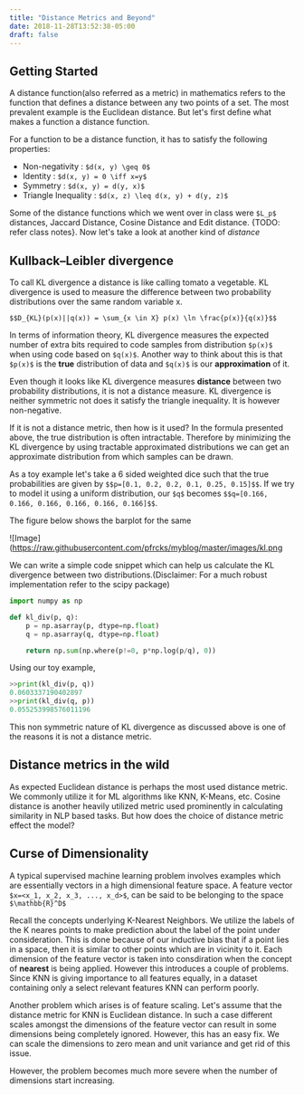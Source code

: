 ```yaml
---
title: "Distance Metrics and Beyond"
date: 2018-11-28T13:52:38-05:00
draft: false
---
```


## Getting Started

A distance function(also referred as a metric) in mathematics refers to the function that defines a distance between any two points of a set. The most prevalent example is the Euclidean distance. But let's first define what makes a function a distance function.

For a function to be a distance function, it has to satisfy the following properties:

- Non-negativity : `$d(x, y) \geq 0$`
- Identity       : `$d(x, y) = 0 \iff x=y$`
- Symmetry       : `$d(x, y) = d(y, x)$`
- Triangle Inequality : `$d(x, z) \leq d(x, y) + d(y, z)$`

Some of the distance functions which we went over in class were `$L_p$` distances, Jaccard Distance, Cosine Distance and Edit distance. {TODO: refer class notes}. Now let's take a look at another kind of _distance_

## Kullback–Leibler divergence

To call KL divergence a distance is like calling tomato a vegetable. KL divergence is used to measure the difference between two probability distributions over the same random variable x.

`$$D_{KL}(p(x)||q(x)) = \sum_{x \in X} p(x) \ln \frac{p(x)}{q(x)}$$`

In terms of information theory, KL divergence measures the expected number of extra bits required to code samples from distribution `$p(x)$` when using code based on `$q(x)$`. Another way to think about this is that `$p(x)$` is the **true** distribution of data and `$q(x)$` is our **approximation** of it.

Even though it looks like KL divergence measures **distance** between two probability distributions, it is not a distance measure. KL divergence is neither symmetric not does it satisfy the triangle inequality. It is however non-negative.

If it is not a distance metric, then how is it used? In the formula presented above, the true distribution is often intractable. Therefore by minimizing the KL divergence by using tractable approximated distributions we can get an approximate distribution from which samples can be drawn.

As a toy example let's take a 6 sided weighted dice such that the true probabilities are given by `$$p=[0.1, 0.2, 0.2, 0.1, 0.25, 0.15]$$`. If we try to model it using a uniform distribution, our `$q$` becomes `$$q=[0.166, 0.166, 0.166, 0.166, 0.166, 0.166]$$`.

The figure below shows the barplot for the same

![Image](https://raw.githubusercontent.com/pfrcks/myblog/master/images/kl.png

We can write a simple code snippet which can help us calculate the KL divergence between two distributions.(Disclaimer: For a much robust implementation refer to the scipy package)
```python
import numpy as np

def kl_div(p, q):
    p = np.asarray(p, dtype=np.float)
    q = np.asarray(q, dtype=np.float)

    return np.sum(np.where(p!=0, p*np.log(p/q), 0))
```

Using our toy example,
```python
>>print(kl_div(p, q))
0.0603337190402897
>>print(kl_div(q, p))
0.055253998576011196
```

This non symmetric nature of KL divergence as discussed above is one of the reasons it is not a distance metric.
## Distance metrics in the wild

As expected Euclidean distance is perhaps the most used distance metric. We commonly utilize it for ML algorithms like KNN, K-Means, etc. Cosine distance is another heavily utilized metric used prominently in calculating similarity in NLP based tasks. But how does the choice of distance metric effect the model?

## Curse of Dimensionality

A typical supervised machine learning problem involves examples which are essentially vectors in a high dimensional feature space. A feature vector `$x=<x_1, x_2, x_3, ..., x_d>$`, can be said to be belonging to the space `$\mathbb{R}^D$`

Recall the concepts underlying K-Nearest Neighbors. We utilize the labels of the K neares points to make prediction about the label of the point under consideration. This is done because of our inductive bias that if a point lies in a space, then it is similar to other points which are in vicinity to it. Each dimension of the feature vector is taken into consdiration when the concept of **nearest** is being applied. However this introduces a couple of problems. Since KNN is giving importance to all features equally, in a dataset containing only a select relevant features KNN can perform poorly.

Another problem which arises is of feature scaling. Let's assume that the distance metric for KNN is Euclidean distance. In such a case different scales amongst the dimensions of the feature vector can result in some dimensions being completely ignored. However, this has an easy fix. We can scale the dimensions to zero mean and unit variance and get rid of this issue.

However, the problem becomes much more severe when the number of dimensions start increasing. 
